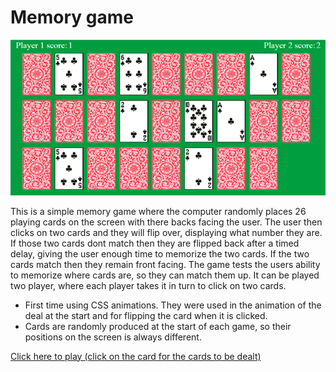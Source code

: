 Memory game
========
![Memory game screenshot](screenshot.png)

This is a simple memory game where the computer randomly places 26 playing cards on the screen with there backs facing
the user. The user then clicks on two cards and they will flip over, displaying what number they are. If those two cards
dont match then they are flipped back after a timed delay, giving the user enough time to memorize the two cards. If the
two cards match then they remain front facing. The game tests the users ability to memorize where cards are, so they can
match them up. It can be played two player, where each player takes it in turn to click on two cards.

* First time using CSS animations. They were used in the animation of the deal at the start and for flipping the card
when it is clicked.
* Cards are randomly produced at the start of each game, so their positions on the screen is always different.


[Click here to play (click on the card for the cards to be dealt)](https://rawgit.com/bend101/MemoryGame/master/memoryGame.html)






